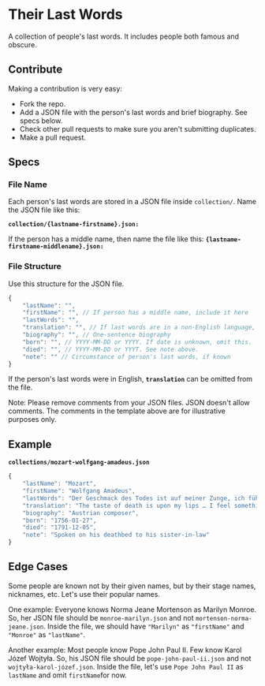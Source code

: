 # Their Last Words
A collection of people's last words. It includes people both famous and obscure.


## Contribute
Making a contribution is very easy:
- Fork the repo.
- Add a JSON file with the person's last words and brief biography. See specs below.
- Check other pull requests to make sure you aren't submitting duplicates.
- Make a pull request.


## Specs
### File Name
Each person's last words are stored in a JSON file inside `collection/`. Name the JSON file like this:

**`collection/{lastname-firstname}.json:`**

If the person has a middle name, then name the file like this: **`{lastname-firstname-middlename}.json:`**

### File Structure
Use this structure for the JSON file.

```js
{
	"lastName": "",
	"firstName": "", // If person has a middle name, include it here
	"lastWords": "",
	"translation": "", // If last words are in a non-English language, include English translation
	"biography": "", // One-sentence biography
	"born": "", // YYYY-MM-DD or YYYY. If date is unknown, omit this.
	"died": "", // YYYY-MM-DD or YYYT. See note above.
	"note": "" // Circumstance of person's last words, if known
}
```
If the person's last words were in English, **`translation`** can be omitted from the file.

Note: Please remove comments from your JSON files. JSON doesn't allow comments. The comments in the template above are for illustrative purposes only.

## Example 
**`collections/mozart-wolfgang-amadeus.json`**

```js
{
	"lastName": "Mozart",
	"firstName": "Wolfgang Amadeus",
	"lastWords": "Der Geschmack des Todes ist auf meiner Zunge, ich fühle etwas, das nicht von dieser Welt ist.",
	"translation": "The taste of death is upon my lips … I feel something, that is not of this earth.",
	"biography": "Austrian composer",
	"born": "1756-01-27",
	"died": "1791-12-05",
	"note": "Spoken on his deathbed to his sister-in-law"
}
```

## Edge Cases
Some people are known not by their given names, but by their stage names, nicknames, etc. Let's use their popular names.

One example: Everyone knows Norma Jeane Mortenson as Marilyn Monroe. So, her JSON file should be `monroe-marilyn.json` and not `mortenson-norma-jeane.json`. Inside the file, we should have `"Marilyn"` as `"firstName"` and `"Monroe"` as `"lastName"`.

Another example: Most people know Pope John Paul II. Few know Karol Józef Wojtyła. So, his JSON file should be `pope-john-paul-ii.json` and not `wojtyła-karol-józef.json`. Inside the file, let's use `Pope John Paul II` as `lastName` and omit `firstName`for now.
